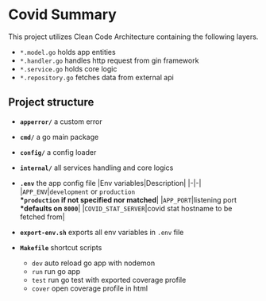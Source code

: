 # Covid Summary

This project utilizes Clean Code Architecture containing the following layers.

- `*.model.go` holds app entities
- `*.handler.go` handles http request from gin framework
- `*.service.go` holds core logic
- `*.repository.go` fetches data from external api

## Project structure

- **`apperror/`** a custom error
- **`cmd/`** a go main package
- **`config/`** a config loader
- **`internal/`** all services handling and core logics
- **`.env`** the app config file
  |Env variables|Description|
  |-|-|
  |`APP_ENV`|`development` or `production`<br>**\*`production` if not specified nor matched**|
  |`APP_PORT`|listening port<br>**\*defaults on `8000`**|
  |`COVID_STAT_SERVER`|covid stat hostname to be fetched from|

- **`export-env.sh`** exports all env variables in `.env` file
- **`Makefile`** shortcut scripts
  - `dev` auto reload go app with nodemon
  - `run` run go app
  - `test` run go test with exported coverage profile
  - `cover` open coverage profile in html

